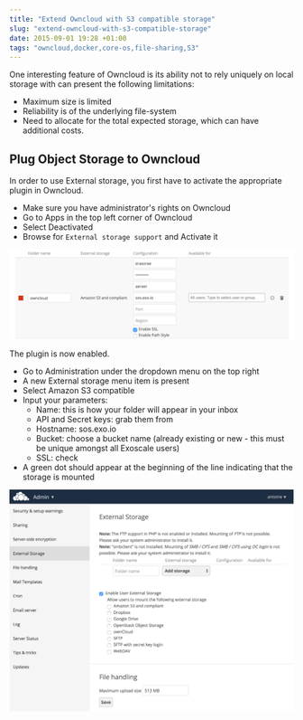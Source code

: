 ```yaml
---
title: "Extend Owncloud with S3 compatible storage"
slug: "extend-owncloud-with-s3-compatible-storage"
date: 2015-09-01 19:28 +01:00
tags: "owncloud,docker,core-os,file-sharing,S3"
---
```


One interesting feature of Owncloud is its ability not to rely 
uniquely on local storage with can present the following limitations:

* Maximum size is limited
* Reliability is of the underlying file-system
* Need to allocate for the total expected storage, which can
have additional costs.

## Plug Object Storage to Owncloud

In order to use External storage, you first have to
activate the appropriate plugin in Owncloud.

* Make sure you have administrator's rights on Owncloud
* Go to Apps in the top left corner of Owncloud
* Select Deactivated 
* Browse for `External storage support` and Activate it

![Storage addon](img/2015-09-01_extend-owncloud-with-s3-compatible-storage/owncloud-addon-storage.png)

The plugin is now enabled.

* Go to Administration under the dropdown menu on the top right
* A new External storage menu item is present
* Select Amazon S3 compatible
* Input your parameters:
    * Name: this is how your folder will appear in your inbox
    * API and Secret keys: grab them from 
    * Hostname: sos.exo.io
    * Bucket: choose a bucket name (already existing or new - this must be unique amongst all Exoscale users)
    * SSL: check
* A green dot should appear at the beginning of the line indicating that the storage is mounted

![Storage connector](img/2015-09-01_extend-owncloud-with-s3-compatible-storage/owncloud-s3-connector.png)
